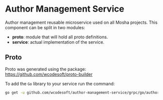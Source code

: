# Author Management Service

Author management reusable microservice used on all Mosha projects. This component
can be split in two modules:

  * **proto**: module that will hold all proto definitions.
  * **service**: actual implementation of the service.

## Proto

Proto was generated using the package: https://github.com/wcodesoft/proto-builder

To add the `Go` library to your service run the command:

```bash
go get -u github.com/wcodesoft/author-management-service/grpc/go/author-management.proto
```